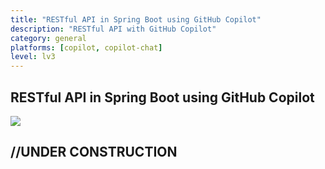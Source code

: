 ```yaml
---
title: "RESTful API in Spring Boot using GitHub Copilot"
description: "RESTful API with GitHub Copilot"
category: general
platforms: [copilot, copilot-chat]
level: lv3
---
```

 
## RESTful API in Spring Boot using GitHub Copilot
[<img src="https://img.shields.io/badge/Lv3-Mature_Best_Practice-brightgreen">](https://github.com/orgs/AI-Native-Development/projects/1/)
 
## //UNDER CONSTRUCTION